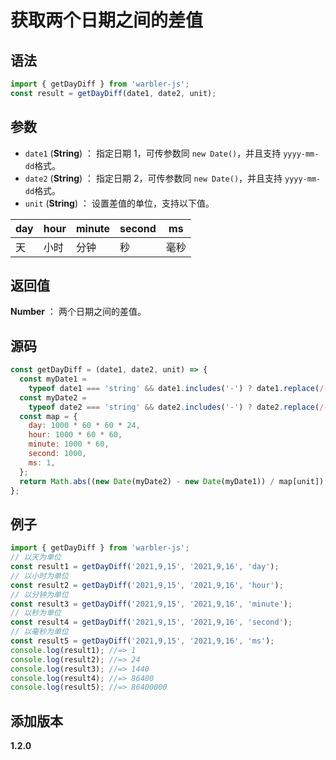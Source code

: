 # 获取两个日期之间的差值

## 语法

```js
import { getDayDiff } from 'warbler-js';
const result = getDayDiff(date1, date2, unit);
```

## 参数

- `date1` (**String**) ： 指定日期 1，可传参数同 `new Date()`，并且支持 `yyyy-mm-dd`格式。
- `date2` (**String**) ： 指定日期 2，可传参数同 `new Date()`，并且支持 `yyyy-mm-dd`格式。
- `unit` (**String**) ： 设置差值的单位，支持以下值。

| day | hour | minute | second | ms   |
| --- | ---- | ------ | ------ | ---- |
| 天  | 小时 | 分钟   | 秒     | 毫秒 |

## 返回值

**Number** ： 两个日期之间的差值。

## 源码

```js
const getDayDiff = (date1, date2, unit) => {
  const myDate1 =
    typeof date1 === 'string' && date1.includes('-') ? date1.replace(/-/g, '/') : date1;
  const myDate2 =
    typeof date2 === 'string' && date2.includes('-') ? date2.replace(/-/g, '/') : date2;
  const map = {
    day: 1000 * 60 * 60 * 24,
    hour: 1000 * 60 * 60,
    minute: 1000 * 60,
    second: 1000,
    ms: 1,
  };
  return Math.abs((new Date(myDate2) - new Date(myDate1)) / map[unit]);
};
```

## 例子

```js
import { getDayDiff } from 'warbler-js';
// 以天为单位
const result1 = getDayDiff('2021,9,15', '2021,9,16', 'day');
// 以小时为单位
const result2 = getDayDiff('2021,9,15', '2021,9,16', 'hour');
// 以分钟为单位
const result3 = getDayDiff('2021,9,15', '2021,9,16', 'minute');
// 以秒为单位
const result4 = getDayDiff('2021,9,15', '2021,9,16', 'second');
// 以毫秒为单位
const result5 = getDayDiff('2021,9,15', '2021,9,16', 'ms');
console.log(result1); //=> 1
console.log(result2); //=> 24
console.log(result3); //=> 1440
console.log(result4); //=> 86400
console.log(result5); //=> 86400000
```

## 添加版本

**1.2.0**
